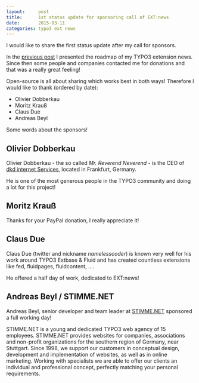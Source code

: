 ```yaml
---
layout:     post
title:      1st status update for sponsoring call of EXT:news
date:       2015-03-11
categories: typo3 ext news
---
```

I would like to share the first status update after my call for sponsors.
<!--more-->

In the [previous post](2015-02-25-Sponsoring-ext-news) I presented the roadmap of my TYPO3 extension news. 
Since then some people and companies contacted me for donations and that was a really great feeling!

Open-source is all about sharing which works best in both ways! Therefore I would like to thank (ordered by date):

- Olivier Dobberkau
- Moritz Krauß
- Claus Due 
- Andreas Beyl

Some words about the sponsors!

## Olivier Dobberkau

Olivier Dobberkau - the so called *Mr. Reverend Neverend* - is the CEO of [dkd internet Services](www.dkd.de), located in Frankfurt, Germany. 

He is one of the most generous people in the TYPO3 community and doing a lot for this project!

## Moritz Krauß

Thanks for your PayPal donation, I really appreciate it!

## Claus Due

Claus Due (twitter and nickname *namelesscoder*) is known very well for his work around TYPO3 Extbase & Fluid and has created countless extensions like fed, fluidpages, fluidcontent, ....

He offered a half day of work, dedicated to EXT:news!

## Andreas Beyl / STIMME.NET

Andreas Beyl, senior developer and team leader at [STIMME.NET](http://www.stimme.net) sponsored a full working day!

STIMME.NET is a young and dedicated TYPO3 web agency of 15 employees. STIMME.NET provides websites for companies, associations and non-profit organizations for the southern region of Germany, near Stuttgart. Since 1998, we support our customers in conceptual design, development and implementation of websites, as well as in online marketing. Working with specialists we are able to offer our clients an individual and professional concept, perfectly matching your personal requirements.
